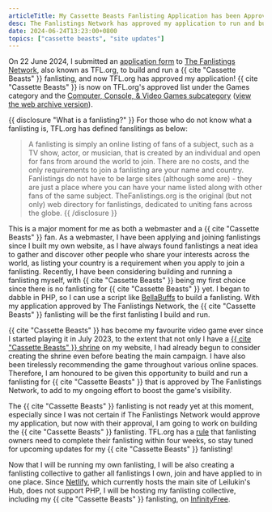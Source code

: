 ```yaml
---
articleTitle: My Cassette Beasts Fanlisting Application has been Approved
desc: The Fanlistings Network has approved my application to run and build a Cassette Beasts fanlisting.
date: 2024-06-24T13:23:00+0800
topics: ["cassette beasts", "site updates"]
---
```


On 22 June 2024, I submitted an [application form](https://thefanlistings.org/start/apply.php) to [The Fanlistings Network](https://thefanlistings.org/), also known as TFL.org, to build and run a {{ cite "Cassette Beasts" }} fanlisting, and now TFL.org has approved my application! {{ cite "Cassette Beasts" }} is now on TFL.org's approved list under the Games category and the [Computer, Console, & Video Games subcategory](https://www.thefanlistings.org/browse.php?show=games&start=8) ([view the web archive version](https://web.archive.org/web/20240624045621/https%3A%2F%2Fwww.thefanlistings.org%2Fbrowse.php%3Fshow%3Dgames%26start%3D8)).

{{ disclosure "What is a fanlisting?" }}
For those who do not know what a fanlisting is, TFL.org has defined fanslitings as below:
> A fanlisting is simply an online listing of fans of a subject, such as a TV show, actor, or musician, that is created by an individual and open for fans from around the world to join. There are no costs, and the only requirements to join a fanlisting are your name and country. Fanlistings do not have to be large sites (although some are) - they are just a place where you can have your name listed along with other fans of the same subject. TheFanlistings.org is the original (but not only) web directory for fanlistings, dedicated to uniting fans across the globe.
{{ /disclosure }}

This is a major moment for me as both a webmaster and a  {{ cite "Cassette Beasts" }} fan. As a webmaster, I have been applying and joining fanlistings since I built my own website, as I have always found fanlistings a neat idea to gather and discover other people who share your interests across the world, as listing your country is a requirement when you apply to join a fanlisting. Recently, I have been considering building and running a fanlisting myself, with {{ cite "Cassette Beasts" }} being my first choice since there is no fanlisting for {{ cite "Cassette Beasts" }} yet. I began to dabble in PHP, so I can use a script like [BellaBuffs](https://www.jemjabella.co.uk/scripts/bellabuffs/) to build a fanlisting. With my application approved by The Fanlistings Network, the {{ cite "Cassette Beasts" }}  fanlisting will be the first fanlisting I build and run.

{{ cite "Cassette Beasts" }}  has become my favourite video game ever since I started playing it in July 2023, to the extent that not only I have a [{{ cite "Cassette Beasts" }} shrine](/shrines/cassettebeasts) on my website, I had already begun to consider creating the shrine even before beating the main campaign. I have also been tirelessly recommending the game throughout various online spaces. Therefore, I am honoured to be given this opportunity to build and run a fanlisting for {{ cite "Cassette Beasts" }} that is approved by The Fanlistings Network, to add to my ongoing effort to boost the game's visibility.

The {{ cite "Cassette Beasts" }} fanlisting is not ready yet at this moment, especially since I was not certain if The Fanlistings Network would approve my application, but now with their approval, I am going to work on building the {{ cite "Cassette Beasts" }} fanlisting. TFL.org has a [rule](https://thefanlistings.org/start/rules.php) that fanlisting owners need to complete their fanlisting within four weeks, so stay tuned for upcoming updates for my {{ cite "Cassette Beasts" }} fanlisting!

Now that I will be running my own fanlisting, I will be also creating a fanlisting collective to gather all fanlistings I own, join and have applied to in one place. Since [Netlify](https://www.netlify.com/), which currently hosts the main site of Leilukin's Hub, does not support PHP, I will be hosting my fanlisting collective, including my {{ cite "Cassette Beasts" }} fanlisting, on [InfinityFree](https://www.infinityfree.com/).

